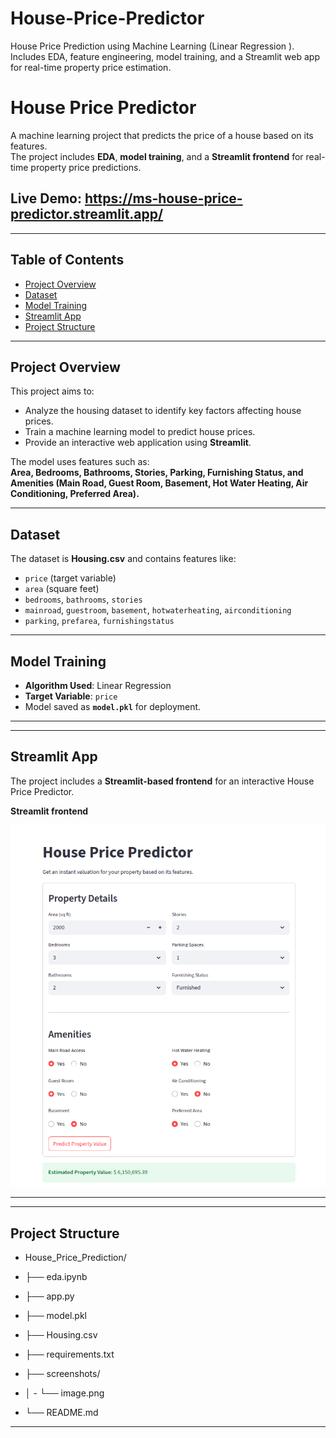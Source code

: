 # House-Price-Predictor
House Price Prediction using Machine Learning (Linear Regression ). Includes EDA, feature engineering, model training, and a Streamlit web app for real-time property price estimation.
# House Price Predictor

A machine learning project that predicts the price of a house based on its features.  
The project includes **EDA**, **model training**, and a **Streamlit frontend** for real-time property price predictions.

## Live Demo: https://ms-house-price-predictor.streamlit.app/

---

## Table of Contents

- [Project Overview](#project-overview)  
- [Dataset](#dataset)  
- [Model Training](#model-training)  
- [Streamlit App](#streamlit-app)  
- [Project Structure](#project-structure)  


---

## Project Overview

This project aims to:

- Analyze the housing dataset to identify key factors affecting house prices.  
- Train a machine learning model to predict house prices.  
- Provide an interactive web application using **Streamlit**.  

The model uses features such as:  
**Area, Bedrooms, Bathrooms, Stories, Parking, Furnishing Status, and Amenities (Main Road, Guest Room, Basement, Hot Water Heating, Air Conditioning, Preferred Area).**

---

##  Dataset

The dataset is **Housing.csv** and contains features like:

- `price` (target variable)  
- `area` (square feet)  
- `bedrooms`, `bathrooms`, `stories`  
- `mainroad`, `guestroom`, `basement`, `hotwaterheating`, `airconditioning`  
- `parking`, `prefarea`, `furnishingstatus`

---


## Model Training

- **Algorithm Used**:  Linear Regression  
- **Target Variable**: `price`  
- Model saved as **`model.pkl`** for deployment.

---

---
## Streamlit App

The project includes a **Streamlit-based frontend** for an interactive House Price Predictor. 



**Streamlit frontend**  


![streamlit-app](/House_price_prediction/screenshots/image.png)


---

---

## Project Structure

- House_Price_Prediction/

- ├── eda.ipynb                  
- ├── app.py                   
- ├── model.pkl                
- ├── Housing.csv             
- ├── requirements.txt       
- ├── screenshots/             
- │           - └── image.png
- └── README.md               



---
